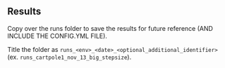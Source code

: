 ## Results

Copy over the runs folder to save the results for future reference (AND INCLUDE THE CONFIG.YML FILE).

Title the folder as `runs_<env>_<date>_<optional_additional_identifier>` (ex. `runs_cartpole1_nov_13_big_stepsize`).
